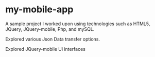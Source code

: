 # my-mobile-app

A sample project I worked upon using technologies such as HTML5, JQuery, JQuery-mobile, Php, and mySQL.


Explored various Json Data transfer options.


Explored JQuery-mobile Ui interfaces


